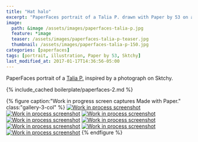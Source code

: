 ```yaml
---
title: "Hat halo"
excerpt: "PaperFaces portrait of a Talia P. drawn with Paper by 53 on an iPad."
image: 
  path: &image /assets/images/paperfaces-talia-p.jpg 
  feature: *image
  teaser: /assets/images/paperfaces-talia-p-teaser.jpg
  thumbnail: /assets/images/paperfaces-talia-p-150.jpg
categories: [paperfaces]
tags: [portrait, illustration, Paper by 53, Sktchy]
last_modified_at: 2017-01-17T14:36:56-05:00
---
```


PaperFaces portrait of a [Talia P.](http://sktchy.com/SVXZg ) inspired by a photograph on Sktchy.

{% include_cached boilerplate/paperfaces-2.md %}

{% figure caption:"Work in progress screen captures Made with Paper." class:"gallery-3-col" %}
[![Work in process screenshot](/assets/images/paperfaces-talia-p-process-1-600.jpg)](/assets/images/paperfaces-talia-p-process-1-lg.jpg)
[![Work in process screenshot](/assets/images/paperfaces-talia-p-process-2-600.jpg)](/assets/images/paperfaces-talia-p-process-2-lg.jpg)
[![Work in process screenshot](/assets/images/paperfaces-talia-p-process-3-600.jpg)](/assets/images/paperfaces-talia-p-process-3-lg.jpg)
[![Work in process screenshot](/assets/images/paperfaces-talia-p-process-4-600.jpg)](/assets/images/paperfaces-talia-p-process-4-lg.jpg)
[![Work in process screenshot](/assets/images/paperfaces-talia-p-process-5-600.jpg)](/assets/images/paperfaces-talia-p-process-5-lg.jpg)
[![Work in process screenshot](/assets/images/paperfaces-talia-p-process-6-600.jpg)](/assets/images/paperfaces-talia-p-process-6-lg.jpg)
[![Work in process screenshot](/assets/images/paperfaces-talia-p-process-7-600.jpg)](/assets/images/paperfaces-talia-p-process-7-lg.jpg)
[![Work in process screenshot](/assets/images/paperfaces-talia-p-process-8-600.jpg)](/assets/images/paperfaces-talia-p-process-8-lg.jpg)
{% endfigure %}
